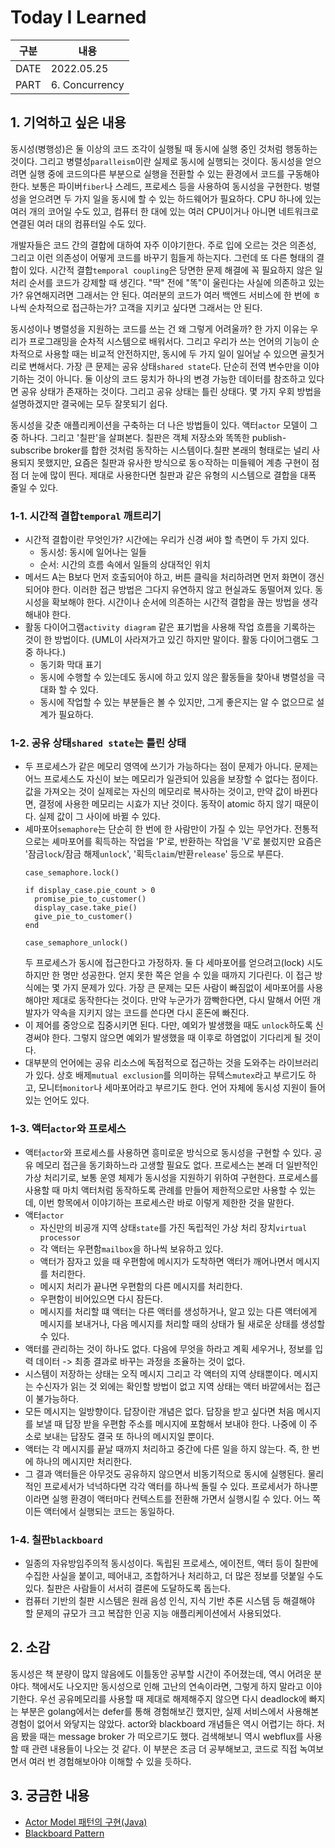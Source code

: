 # Today I Learned
| 구분  | 내용            |
|------|----------------|
| DATE | 2022.05.25     |
| PART | 6. Concurrency |


## 1. 기억하고 싶은 내용
동시성(병행성)은 둘 이상의 코드 조각이 실행될 때 동시에 실행 중인 것처럼 행동하는 것이다. 그리고 병렬성`paralleism`이란 실제로 동시에 실행되는 것이다. 동시성을 얻으려면 실행 중에 코드의다른 부분으로 실행을 전환할 수 있는 환경에서 코드를 구동해야 한다. 보통은 파이버`fiber`나 스레드, 프로세스 등을 사용하여 동시성을 구현한다. 벙렬성을 얻으려면 두 가지 일을 동시에 할 수 있는 하드웨어가 필요하다. CPU 하나에 있는 여러 개의 코어일 수도 있고, 컴퓨터 한 대에 있는 여러 CPU이거나 아니면 네트워크로 연결된 여러 대의 컴퓨터일 수도 있다. 

개발자들은 코드 간의 결합에 대하여 자주 이야기한다. 주로 입에 오르는 것은 의존성, 그리고 이런 의존성이 어떻게 코드를 바꾸기 힘들게 하는지다. 그런데 또 다른 형태의 결합이 있다. 시간적 결합`temporal coupling`은 당면한 문제 해결에 꼭 필요하지 않은 일 처리 순서를 코드가 강제할 때 생긴다. "딱" 전에 "똑"이 울린다는 사실에 의존하고 있는가? 유연해지려면 그래서는 안 된다. 여러분의 코드가 여러 백엔드 서비스에 한 번에 ㅎ나씩 순차적으로 접근하는가? 고객을 지키고 싶다면 그래서는 안 된다. 

동시성이나 병렬성을 지원하는 코드를 쓰는 건 왜 그렇게 어려울까? 한 가지 이유는 우리가 프로그래밍을 순차적 시스템으로 배워서다. 그리고 우리가 쓰는 언어의 기능이 순차적으로 사용할 때는 비교적 안전하지만, 동시에 두 가지 일이 일어날 수 있으면 골칫거리로 변해서다. 가장 큰 문제는 공유 상태`shared state`다. 단순히 전역 변수만을 이야기하는 것이 아니다. 둘 이상의 코드 뭉치가 하나의 변경 가능한 데이터를 참조하고 있다면 공유 상태가 존재하는 것이다. 그리고 공유 상태는 틀린 상태다. 몇 가지 우회 방법을 설명하겠지만 결국에는 모두 잘못되기 쉽다. 

동시성을 갖춘 애플리케이션을 구축하는 더 나은 방법들이 있다. 액터`actor` 모델이 그 중 하나다. 그리고 '칠판'을 살펴본다. 칠판은 객체 저장소와 똑똑한 publish-subscribe broker를 합한 것처럼 동작하는 시스템이다.칠판 본래의 형태로는 널리 사용되지 못했지만, 요즘은 칠판과 유사한 방식으로 동ㅇ작하는 미들웨어 계층 구현이 점점 더 눈에 많이 띈다. 제대로 사용한다면 칠판과 같은 유형의 시스템으로 결합을 대폭 줄일 수 있다. 

### 1-1. 시간적 결합`temporal` 깨트리기 
* 시간적 결합이란 무엇인가? 시간에는 우리가 신경 써야 할 측면이 두 가지 있다. 
  * 동시성: 동시에 일어나는 일들 
  * 순서: 시간의 흐름 속에서 일들의 상대적인 위치 
* 메서드 A는 B보다 먼저 호출되어야 하고, 버튼 클릭을 처리하려면 먼저 화면이 갱신되어야 한다. 이러한 접근 방법은 그다지 유연하지 않고 현실과도 동떨어져 있다. 동시성을 확보해야 한다. 시간이나 순서에 의존하는 시간적 결합을 끊는 방법을 생각해내야 한다. 
* 활동 다이어그램`activity diagram` 같은 표기법을 사용해 작업 흐름을 기록하는 것이 한 방법이다. (UML이 사라져가고 있긴 하지만 말이다. 활동 다이어그램도 그 중 하나다.)
  * 동기화 막대 표기
  * 동시에 수행할 수 있는데도 동시에 하고 있지 않은 활동들을 찾아내 병렬성을 극대화 할 수 있다.
  * 동시에 작업할 수 있는 부분들은 볼 수 있지만, 그게 좋은지는 알 수 없으므로 설계가 필요하다.

### 1-2. 공유 상태`shared state`는 틀린 상태 
* 두 프로세스가 같은 메모리 영역에 쓰기가 가능하다는 점이 문제가 아니다. 문제는 어느 프로세스도 자신이 보는 메모리가 일관되어 있음을 보장할 수 없다는 점이다. 값을 가져오는 것이 실제로는 자신의 메모리로 복사하는 것이고, 만약 값이 바뀐다면, 결정에 사용한 메모리는 시효가 지난 것이다. 동작이 atomic 하지 않기 때문이다. 실제 값이 그 사이에 바뀔 수 있다. 
* 셰마포어`semaphore`는 단순히 한 번에 한 사람만이 가질 수 있는 무언가다. 전통적으로는 셰마포어를 획득하는 작업을 'P'로, 반환하는 작업을 'V'로 불렀지만 요즘은 '잠금`lock`/잠금 해제`unlock`', '획득`claim`/반환`release`' 등으로 부른다. 
  ```
  case_semaphore.lock()

  if display_case.pie_count > 0
    promise_pie_to_customer()
    display_case.take_pie()
    give_pie_to_customer()
  end

  case_semaphore_unlock()
  ```
  두 프로세스가 동시에 접근한다고 가정하자. 둘 다 세마포어를 얻으려고(lock) 시도하지만 한 명만 성공한다. 얻지 못한 쪽은 얻을 수 있을 때까지 기다린다. 이 접근 방식에는 몇 가지 문제가 있다. 가장 큰 문제는 모든 사람이 빠짐없이 세마포어를 사용해야만 제대로 동작한다는 것이다. 만약 누군가가 깜빡한다면, 다시 말해서 어떤 개발자가 약속을 지키지 않는 코드를 쓴다면 다시 혼돈에 빠진다. 
* 이 제어를 중앙으로 집중시키면 된다. 다만, 예외가 발생했을 때도 `unlock`하도록 신경써야 한다. 그렇지 않으면 예외가 발생했을 때 이후로 하염없이 기다리게 될 것이다. 
* 대부분의 언어에는 공유 리소스에 독점적으로 접근하는 것을 도와주는 라이브러리가 있다. 상호 배제`mutual exclusion`를 의미하는 뮤텍스`mutex`라고 부르기도 하고, 모니터`monitor`나 세마포어라고 부르기도 한다. 언어 자체에 동시성 지원이 들어 있는 언어도 있다. 


### 1-3. 액터`actor`와 프로세스 
* 액터`actor`와 프로세스를 사용하면 흥미로운 방식으로 동시성을 구현할 수 있다. 공유 메모리 접근을 동기화하느라 고생할 필요도 없다. 프로세스는 본래 더 일반적인 가상 처리기로, 보통 운영 체제가 동시성을 지원하기 위하여 구현한다. 프로세스를 사용할 때 마치 액터처럼 동작하도록 관례를 만들어 제한적으로만 사용할 수 있는데, 이번 항목에서 이야기하는 프로세스란 바로 이렇게 제한한 것을 말한다.
* 액터`actor`
  * 자신만의 비공개 지역 상태`state`를 가진 독립적인 가상 처리 장치`virtual processor`
  * 각 액터는 우편함`mailbox`을 하나씩 보유하고 있다. 
  * 액터가 잠자고 있을 때 우편함에 메시지가 도착하면 액터가 깨어나면서 메시지를 처리한다. 
  * 메시지 처리가 끝나면 우편함의 다른 메시지를 처리한다. 
  * 우편함이 비어있으면 다시 잠든다. 
  * 메시지를 처리할 떄 액터는 다른 액터를 생성하거나, 알고 있는 다른 액터에게 메시지를 보내거나, 다음 메시지를 처리할 때의 상태가 될 새로운 상태를 생성할 수 있다. 
* 액터를 관리하는 것이 하나도 없다. 다음에 무엇을 하라고 계획 세우거나, 정보를 입력 데이터 -> 최종 결과로 바꾸는 과정을 조율하는 것이 없다. 
* 시스템이 저장하는 상태는 오직 메시지 그리고 각 액터의 지역 상태뿐이다. 메시지는 수신자가 읽는 것 외에는 확인할 방법이 없고 지역 상태는 액터 바깥에서는 접근이 불가능하다. 
* 모든 메시지는 일방향이다. 답장이란 개념은 없다. 답장을 받고 싶다면 처음 메시지를 보낼 때 답장 받을 우편함 주소를 메시지에 포함해서 보내야 한다. 나중에 이 주소로 보내는 답장도 결국 또 하나의 메시지일 뿐이다.
* 액터는 각 메시지를 끝날 때까지 처리하고 중간에 다른 일을 하지 않는다. 즉, 한 번에 하나의 메시지만 처리한다. 
* 그 결과 액터들은 아무것도 공유하지 않으면서 비동기적으로 동시에 실행된다. 물리적인 프로세서가 넉넉하다면 각각 액터를 하나씩 돌릴 수 있다. 프로세서가 하나뿐이라면 실행 환경이 액터마다 컨텍스트를 전환해 가면서 실행시킬 수 있다. 어느 쪽이든 액터에서 실행되는 코드는 동일하다. 


### 1-4. 칠판`blackboard`
* 일종의 자유방임주의적 동시성이다. 독립된 프로세스, 에이전트, 액터 등이 칠판에 수집한 사실을 붙이고, 떼어내고, 조합하거나 처리하고, 더 많은 정보를 덧붙일 수도 있다. 칠판은 사람들이 서서히 결론에 도달하도록 돕는다. 
* 컴퓨터 기반의 칠판 시스템은 원래 음성 인식, 지식 기반 추론 시스템 등 해결해야 할 문제의 규모가 크고 복잡한 인공 지능 애플리케이션에서 사용되었다. 


## 2. 소감
동시성은 책 분량이 많지 않음에도 이틀동안 공부할 시간이 주어졌는데, 역시 어려운 분야다. 책에서도 나오지만 동시성으로 인해 고난의 연속이라면, 그렇게 하지 말라고 이야기한다. 우선 공유메모리를 사용할 때 제대로 해제해주지 않으면 다시 deadlock에 빠지는 부분은 golang에서는 defer를 통해 경험해보긴 했지만, 실제 서비스에서 사용해본 경험이 없어서 와닿지는 않았다. actor와 blackboard 개념들은 역시 어렵기는 하다. 처음 봤을 때는 message broker 가 떠오르기도 했다. 검색해보니 역시 webflux를 사용할 때 관련 내용들이 나오는 것 같다. 이 부분은 조금 더 공부해보고, 코드로 직접 녹여보면서 여러 번 경험해보아야 이해할 수 있을 듯하다.

## 3. 궁금한 내용 
* [Actor Model 패턴의 구현(Java)](https://effectiveprogramming.tistory.com/entry/Actor-Model-%ED%8C%A8%ED%84%B4%EC%9D%98-%EA%B5%AC%ED%98%84Java)
* [Blackboard Pattern](https://itwiki.kr/w/%EC%B9%A0%ED%8C%90%ED%98%95_%EC%95%84%ED%82%A4%ED%85%8D%EC%B2%98_%EC%8A%A4%ED%83%80%EC%9D%BC)